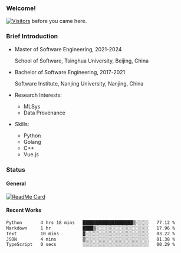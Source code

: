 ### Welcome!

[![Visitors](https://visitor-badge.laobi.icu/badge?page_id=HermitSun.HermitSun)]() before you came here.

### Brief Introduction

- Master of Software Engineering, 2021-2024
  
  School of Software, Tsinghua University, Beijing, China

- Bachelor of Software Engineering, 2017-2021
  
  Software Institute, Nanjing University, Nanjing, China

- Research Interests:
  - MLSys
  - Data Provenance

- Skills:
  - Python
  - Golang
  - C++
  - Vue.js

### Status

#### General

[![ReadMe Card](https://github-readme-stats.hermitsun.vercel.app/api?username=HermitSun&count_private=true&show_icons=true)]()

#### Recent Works

<!--START_SECTION:waka-->

```txt
Python       4 hrs 18 mins   ███████████████████▒░░░░░   77.12 %
Markdown     1 hr            ████▒░░░░░░░░░░░░░░░░░░░░   17.96 %
Text         10 mins         ▓░░░░░░░░░░░░░░░░░░░░░░░░   03.22 %
JSON         4 mins          ▒░░░░░░░░░░░░░░░░░░░░░░░░   01.38 %
TypeScript   0 secs          ░░░░░░░░░░░░░░░░░░░░░░░░░   00.29 %
```

<!--END_SECTION:waka-->
